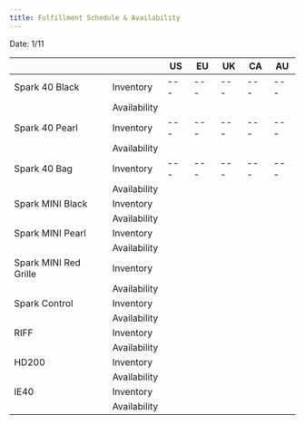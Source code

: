 ```yaml
---
title: Fulfillment Schedule & Availability
---
```

Date: 1/11

|                       |              | US  | EU  | UK  | CA  | AU  |
| --------------------- | ------------ | --- | --- | --- | --- | --- |
| Spark 40 Black        | Inventory    | --- | --- | --- | --- | --- |
|                       | Availability |     |     |     |     |     |
| Spark 40 Pearl        | Inventory    | --- | --- | --- | --- | --- |
|                       | Availability |     |     |     |     |     |
| Spark 40 Bag          | Inventory    | --- | --- | --- | --- | --- |
|                       | Availability |     |     |     |     |     |
| Spark MINI Black      | Inventory    |     |     |     |     |     |
|                       | Availability |     |     |     |     |     |
| Spark MINI Pearl      | Inventory    |     |     |     |     |     |
|                       | Availability |     |     |     |     |     |
| Spark MINI Red Grille | Inventory    |     |     |     |     |     |
|                       | Availability |     |     |     |     |     |
| Spark Control         | Inventory    |     |     |     |     |     |
|                       | Availability |     |     |     |     |     |
| RIFF                  | Inventory    |     |     |     |     |     |
|                       | Availability |     |     |     |     |     |
| HD200                 | Inventory    |     |     |     |     |     |
|                       | Availability |     |     |     |     |     |
| IE40                  | Inventory    |     |     |     |     |     |
|                       | Availability |     |     |     |     |     |
